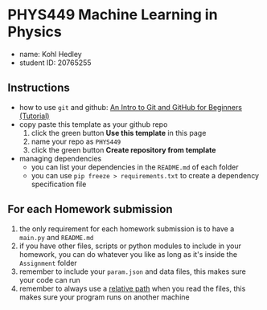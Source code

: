 # PHYS449 Machine Learning in Physics

- name: Kohl Hedley
- student ID: 20765255

## Instructions

- how to use `git` and github: [An Intro to Git and GitHub for Beginners (Tutorial)](https://product.hubspot.com/blog/git-and-github-tutorial-for-beginners)
- copy paste this template as your github repo
  1. click the green button **Use this template** in this page
  2. name your repo as `PHYS449`
  3. click the green button **Create repository from template**
- managing dependencies
  - you can list your dependencies in the `README.md` of each folder
  - you can use `pip freeze > requirements.txt` to create a dependency specification file

## For each Homework submission

1. the only requirement for each homework submission is to have a `main.py` and `README.md`
2. if you have other files, scripts or python modules to include in your homework, you can do whatever you like as long as it's inside the `Assignment` folder
3. remember to include your `param.json` and data files, this makes sure your code can run
4. remember to always use a [relative path](https://stackoverflow.com/questions/44772007/when-to-use-absolute-path-vs-relative-path-in-python) when you read the files, this makes sure your program runs on another machine
